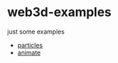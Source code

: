 # web3d-examples
just some examples

* [particles](https://yorkchan94.github.io/web3d-examples/dist/)
* [animate](https://yorkchan94.github.io/web3d-examples/dist/animate/)
